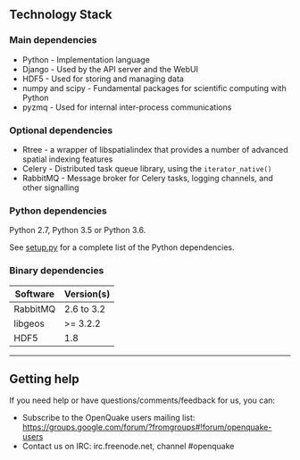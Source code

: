 ## Technology Stack

### Main dependencies
 
* Python - Implementation language
* Django - Used by the API server and the WebUI
* HDF5 - Used for storing and managing data
* numpy and scipy - Fundamental packages for scientific computing with Python
* pyzmq - Used for internal inter-process communications

### Optional dependencies

* Rtree - a wrapper of libspatialindex that provides a number of advanced spatial indexing features 
* Celery - Distributed task queue library, using the `iterator_native()`
* RabbitMQ - Message broker for Celery tasks, logging channels, and other signalling

### Python dependencies

Python 2.7, Python 3.5 or Python 3.6.

See [setup.py](../setup.py) for a complete list of the Python dependencies.

### Binary dependencies

Software  | Version(s)
--------- | ----------
RabbitMQ | 2.6 to 3.2
libgeos | >= 3.2.2
HDF5 | 1.8

***

## Getting help
If you need help or have questions/comments/feedback for us, you can:
  * Subscribe to the OpenQuake users mailing list: https://groups.google.com/forum/?fromgroups#!forum/openquake-users
  * Contact us on IRC: irc.freenode.net, channel #openquake
